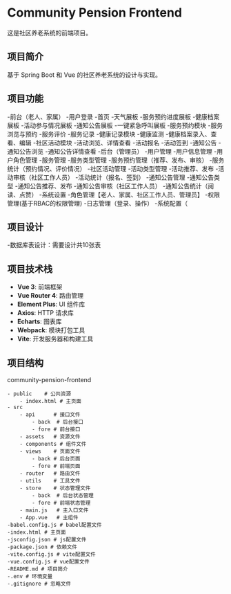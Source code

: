 # Community Pension Frontend

这是社区养老系统的前端项目。

## 项目简介

基于 Spring Boot 和 Vue 的社区养老系统的设计与实现。

## 项目功能
 -前台（老人、家属）
    -用户登录
    -首页
        -天气展板
        -服务预约进度展板
        -健康档案展板
        -活动参与情况展板
        -通知公告展板
        -一键紧急呼叫展板
    -服务预约模块
        -服务浏览与预约
        -服务评价
        -服务记录
    -健康记录模块
        -健康监测
        -健康档案录入、查看、编辑
    -社区活动模块
        -活动浏览、详情查看
        -活动报名
        -活动签到
    -通知公告
        -通知公告浏览
        -通知公告详情查看
 -后台（管理员）
    -用户管理
        -用户信息管理
        -用户角色管理
    -服务管理
        -服务类型管理
        -服务预约管理（推荐、发布、审核）
        -服务统计（预约情况、评价情况）
    -社区活动管理
        -活动类型管理
        -活动推荐、发布
        -活动审核（社区工作人员）
        -活动统计（报名、签到）
    -通知公告管理
        -通知公告类型
        -通知公告推荐、发布
        -通知公告审核（社区工作人员）
        -通知公告统计（阅读、点赞）
    -系统设置
        -角色管理【老人、家属、社区工作人员、管理员】
        -权限管理(基于RBAC的权限管理)
        -日志管理（登录、操作）
        -系统配置（
## 项目设计
-数据库表设计：需要设计共10张表
    
    

## 项目技术栈

- **Vue 3**: 前端框架
- **Vue Router 4**: 路由管理
- **Element Plus**: UI 组件库
- **Axios**: HTTP 请求库
- **Echarts**: 图表库
- **Webpack**: 模块打包工具
- **Vite**: 开发服务器和构建工具

## 项目结构

community-pension-frontend

    - public    # 公共资源
        - index.html # 主页面
    - src
        - api      # 接口文件
            - back  # 后台接口
            - fore # 前台接口
        - assets   # 资源文件
        - components # 组件文件
        - views    # 页面文件
            - back # 后台页面
            - fore # 前端页面
        - router   # 路由文件
        - utils    # 工具文件
        - store    # 状态管理文件
            - back  # 后台状态管理
            - fore # 前端状态管理
        - main.js   # 主入口文件
        - App.vue   # 主组件
    -babel.config.js # babel配置文件
    -index.html # 主页面
    -jsconfig.json # js配置文件
    -package.json # 依赖文件
    -vite.config.js # vite配置文件
    -vue.config.js # vue配置文件
    -README.md # 项目简介
    -.env # 环境变量
    -.gitignore # 忽略文件
